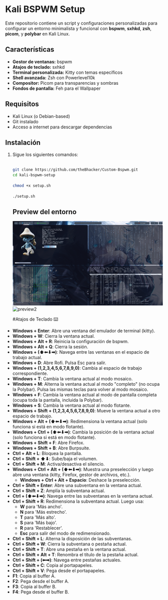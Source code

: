 # Kali BSPWM Setup

Este repositorio contiene un script y configuraciones personalizadas para configurar un entorno minimalista y funcional con **bspwm**, **sxhkd**, **zsh**, **picom**, y **polybar** en Kali Linux.

## Características
- **Gestor de ventanas:** bspwm
- **Atajos de teclado:** sxhkd
- **Terminal personalizada:** Kitty con temas específicos
- **Shell avanzada:** Zsh con Powerlevel10k
- **Compositor:** Picom para transparencias y sombras
- **Fondos de pantalla:** Feh para el Wallpaper

## Requisitos
- Kali Linux (o Debian-based)
- Git instalado
- Acceso a internet para descargar dependencias

## Instalación
1. Sigue los siguientes comandos:
   
   ```bash
   
   git clone https://github.com/theBhacker/Custom-Bspwm.git
   cd kali-bspwm-setup
   
   chmod +x setup.sh
   
   ./setup.sh
   ```
   ## Preview del entorno
   ![preview1](/Preview/preview1.png "preview1")
   ![preview2](/Preview/preview2.png "preview2")




   #Atajos de Teclado ⌨️

- **Windows + Enter**: Abre una ventana del emulador de terminal (kitty).  
- **Windows + W**: Cierra la ventana actual.  
- **Windows + Alt + R**: Reinicia la configuración de bspwm.  
- **Windows + Alt + Q**: Cierra la sesión.  
- **Windows + (⬆⬅⬇➡)**: Navega entre las ventanas en el espacio de trabajo actual.  
- **Windows + D**: Abre Rofi. Pulsa Esc para salir.  
- **Windows + (1,2,3,4,5,6,7,8,9,0)**: Cambia al espacio de trabajo correspondiente.  
- **Windows + T**: Cambia la ventana actual al modo mosaico.  
- **Windows + M**: Alterna la ventana actual al modo "completo" (no ocupa la Polybar). Pulsa las mismas teclas para volver al modo mosaico.  
- **Windows + F**: Cambia la ventana actual al modo de pantalla completa (ocupa toda la pantalla, incluida la Polybar).  
- **Windows + S**: Cambia la ventana actual al modo flotante.  
- **Windows + Shift + (1,2,3,4,5,6,7,8,9,0)**: Mueve la ventana actual a otro espacio de trabajo.  
- **Windows + Alt + (⬆⬅⬇➡)**: Redimensiona la ventana actual (solo funciona si está en modo flotante).  
- **Windows + Ctrl + (⬆⬅⬇➡)**: Cambia la posición de la ventana actual (solo funciona si está en modo flotante).  
- **Windows + Shift + F**: Abre Firefox.  
- **Windows + Shift + B**: Abre Burpsuite.  
- **Ctrl + Alt + L**: Bloquea la pantalla.  
- **Ctrl + Shift + ⬆⬇**: Sube/baja el volumen.  
- **Ctrl + Shift + M**: Activa/desactiva el silencio.  
- **Windows + Ctrl + Alt + (⬆⬅⬇➡)**: Muestra una preselección y luego abre una ventana (kitty, Firefox, gestor de archivos, etc.).  
  - **Windows + Ctrl + Alt + Espacio**: Deshace la preselección.  
- **Ctrl + Shift + Enter**: Abre una subventana en la ventana actual.  
- **Ctrl + Shift + Z**: Amplía la subventana actual.  
- **Ctrl + (⬆⬅⬇➡)**: Navega entre las subventanas en la ventana actual.  
- **Ctrl + Shift + R**: Redimensiona la subventana actual. Luego usa:  
  - **W** para 'Más ancho'.  
  - **N** para 'Más estrecho'.  
  - **T** para 'Más alto'.  
  - **S** para 'Más bajo'.  
  - **R** para 'Restablecer'.  
  - **Esc** para salir del modo de redimensionado.  
- **Ctrl + Shift + L**: Alterna la disposición de las subventanas.  
- **Ctrl + Shift + W**: Cierra la subventana o pestaña actual.  
- **Ctrl + Shift + T**: Abre una pestaña en la ventana actual.  
- **Ctrl + Shift + Alt + T**: Renombra el título de la pestaña actual.  
- **Ctrl + Shift + (⬅➡)**: Navega entre pestañas actuales.  
- **Ctrl + Shift + C**: Copia al portapapeles.  
- **Ctrl + Shift + V**: Pega desde el portapapeles.  
- **F1**: Copia al buffer A.  
- **F2**: Pega desde el buffer A.  
- **F3**: Copia al buffer B.  
- **F4**: Pega desde el buffer B.  

